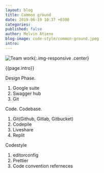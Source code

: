 ```yaml
---
layout: blog
title: Common ground
date: 2019-06-19 10:37 +0300
categories: 
published: false
author: Melvin Atieno
blog-image: code-style/common-ground.jpeg
intro:  
---
```

![Team work](/assets/images/blog/{{page.blog-image}}){:.img-responsive .center}

{{page.intro}}

Design Phase.
1. Google suite
2. Swagger hub
3. Git

Code.
 Codebase.
1. Git(Github, Gitlab, Gitbucket)
2. Codepile
3. Liveshare
4. Replit

 Codestyle
 1. editorconfig
 2. Prettier
 3. Code convention referneces
